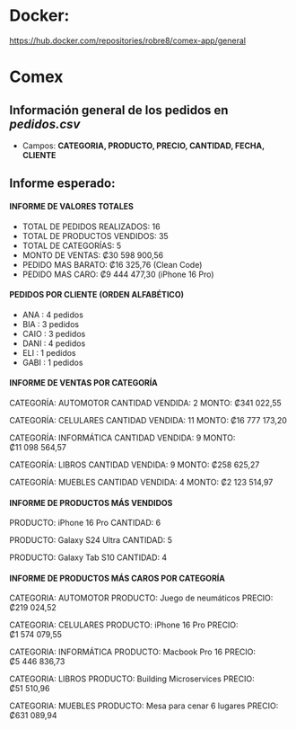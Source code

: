 # Docker:
https://hub.docker.com/repositories/robre8/comex-app/general

# Comex

## Información general de los pedidos en _pedidos.csv_
- Campos: **CATEGORIA, PRODUCTO, PRECIO, CANTIDAD, FECHA, CLIENTE**

## Informe esperado:

#### INFORME DE VALORES TOTALES
- TOTAL DE PEDIDOS REALIZADOS: 16
- TOTAL DE PRODUCTOS VENDIDOS: 35
- TOTAL DE CATEGORÍAS: 5
- MONTO DE VENTAS: ₡30 598 900,56
- PEDIDO MAS BARATO: ₡16 325,76 (Clean Code)
- PEDIDO MAS CARO: ₡9 444 477,30 (iPhone 16 Pro)

#### PEDIDOS POR CLIENTE (ORDEN ALFABÉTICO)
- ANA                 : 4 pedidos
- BIA                 : 3 pedidos
- CAIO                : 3 pedidos
- DANI                : 4 pedidos
- ELI                 : 1 pedidos
- GABI                : 1 pedidos

#### INFORME DE VENTAS POR CATEGORÍA
CATEGORÍA: AUTOMOTOR
CANTIDAD VENDIDA: 2
MONTO: ₡341 022,55

CATEGORÍA: CELULARES
CANTIDAD VENDIDA: 11
MONTO: ₡16 777 173,20

CATEGORÍA: INFORMÁTICA
CANTIDAD VENDIDA: 9
MONTO: ₡11 098 564,57

CATEGORÍA: LIBROS
CANTIDAD VENDIDA: 9
MONTO: ₡258 625,27

CATEGORÍA: MUEBLES
CANTIDAD VENDIDA: 4
MONTO: ₡2 123 514,97


#### INFORME DE PRODUCTOS MÁS VENDIDOS
PRODUCTO: iPhone 16 Pro
CANTIDAD: 6

PRODUCTO: Galaxy S24 Ultra
CANTIDAD: 5

PRODUCTO: Galaxy Tab S10
CANTIDAD: 4


#### INFORME DE PRODUCTOS MÁS CAROS POR CATEGORÍA
CATEGORIA: AUTOMOTOR
PRODUCTO: Juego de neumáticos
PRECIO: ₡219 024,52

CATEGORIA: CELULARES
PRODUCTO: iPhone 16 Pro
PRECIO: ₡1 574 079,55

CATEGORIA: INFORMÁTICA
PRODUCTO: Macbook Pro 16
PRECIO: ₡5 446 836,73

CATEGORIA: LIBROS
PRODUCTO: Building Microservices
PRECIO: ₡51 510,96

CATEGORIA: MUEBLES
PRODUCTO: Mesa para cenar 6 lugares
PRECIO: ₡631 089,94